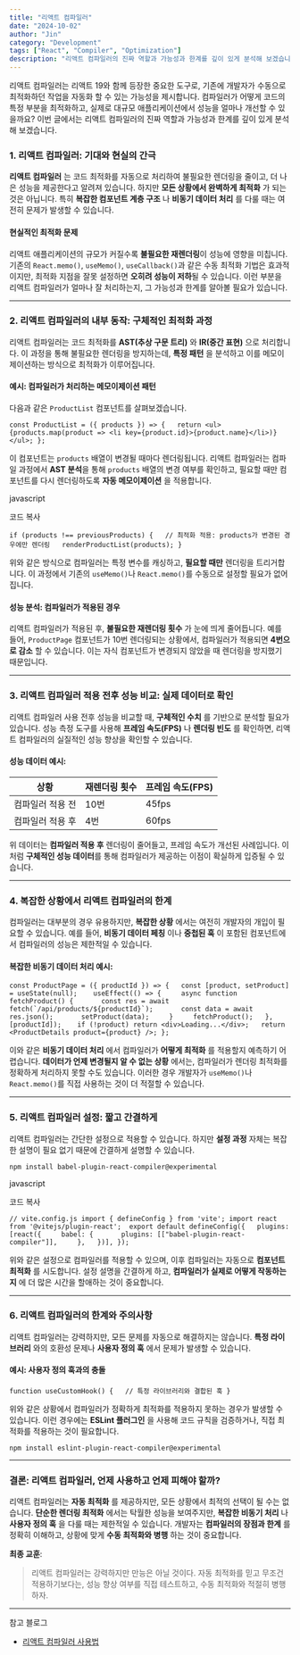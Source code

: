 ```yaml
---
title: "리액트 컴파일러"
date: "2024-10-02"
author: "Jin"
category: "Development"
tags: ["React", "Compiler", "Optimization"]
description: "리액트 컴파일러의 진짜 역할과 가능성과 한계를 깊이 있게 분석해 보겠습니다."
---
```


리액트 컴파일러는 리액트 19와 함께 등장한 중요한 도구로, 기존에 개발자가 수동으로 최적화하던 작업을 자동화 할 수 있는 가능성을 제시합니다. 컴파일러가 어떻게 코드의 특정 부분을 최적화하고, 실제로 대규모 애플리케이션에서 성능을 얼마나 개선할 수 있을까요? 이번 글에서는 리액트 컴파일러의 진짜 역할과 가능성과 한계를 깊이 있게 분석해 보겠습니다.


### 1. 리액트 컴파일러: 기대와 현실의 간극

**리액트 컴파일러** 는 코드 최적화를 자동으로 처리하여 불필요한 렌더링을 줄이고, 더 나은 성능을 제공한다고 알려져 있습니다. 하지만 **모든 상황에서 완벽하게 최적화** 가 되는 것은 아닙니다. 특히 **복잡한 컴포넌트 계층 구조** 나 **비동기 데이터 처리** 를 다룰 때는 여전히 문제가 발생할 수 있습니다.

#### 현실적인 최적화 문제

리액트 애플리케이션의 규모가 커질수록 **불필요한 재렌더링**이 성능에 영향을 미칩니다. 기존의 `React.memo()`, `useMemo()`, `useCallback()`과 같은 수동 최적화 기법은 효과적이지만, 최적화 지점을 잘못 설정하면 **오히려 성능이 저하**될 수 있습니다. 이런 부분을 리액트 컴파일러가 얼마나 잘 처리하는지, 그 가능성과 한계를 알아볼 필요가 있습니다.

---

### 2. 리액트 컴파일러의 내부 동작: 구체적인 최적화 과정

리액트 컴파일러는 코드 최적화를 **AST(추상 구문 트리)** 와 **IR(중간 표현)** 으로 처리합니다. 이 과정을 통해 불필요한 렌더링을 방지하는데, **특정 패턴** 을 분석하고 이를 메모이제이션하는 방식으로 최적화가 이루어집니다.

#### 예시: 컴파일러가 처리하는 메모이제이션 패턴

다음과 같은 `ProductList` 컴포넌트를 살펴보겠습니다.


`const ProductList = ({ products }) => {   return <ul>{products.map(product => <li key={product.id}>{product.name}</li>)}</ul>; };`

이 컴포넌트는 `products` 배열이 변경될 때마다 렌더링됩니다. 리액트 컴파일러는 컴파일 과정에서 **AST 분석**을 통해 `products` 배열의 변경 여부를 확인하고, 필요할 때만 컴포넌트를 다시 렌더링하도록 **자동 메모이제이션** 을 적용합니다.

javascript

코드 복사

`if (products !== previousProducts) {   // 최적화 적용: products가 변경된 경우에만 렌더링   renderProductList(products); }`

위와 같은 방식으로 컴파일러는 특정 변수를 캐싱하고, **필요할 때만** 렌더링을 트리거합니다. 이 과정에서 기존의 `useMemo()`나 `React.memo()`를 수동으로 설정할 필요가 없어집니다.

#### 성능 분석: 컴파일러가 적용된 경우

리액트 컴파일러가 적용된 후, **불필요한 재렌더링 횟수** 가 눈에 띄게 줄어듭니다. 예를 들어, `ProductPage` 컴포넌트가 10번 렌더링되는 상황에서, 컴파일러가 적용되면 **4번으로 감소** 할 수 있습니다. 이는 자식 컴포넌트가 변경되지 않았을 때 렌더링을 방지했기 때문입니다.

---

### 3. 리액트 컴파일러 적용 전후 성능 비교: 실제 데이터로 확인

리액트 컴파일러 사용 전후 성능을 비교할 때, **구체적인 수치** 를 기반으로 분석할 필요가 있습니다. 성능 측정 도구를 사용해 **프레임 속도(FPS)** 나 **렌더링 빈도** 를 확인하면, 리액트 컴파일러의 실질적인 성능 향상을 확인할 수 있습니다.

#### 성능 데이터 예시:

|**상황**|**재렌더링 횟수**|**프레임 속도(FPS)**|
|---|---|---|
|컴파일러 적용 전|10번|45fps|
|컴파일러 적용 후|4번|60fps|

위 데이터는 **컴파일러 적용 후** 렌더링이 줄어들고, 프레임 속도가 개선된 사례입니다. 이처럼 **구체적인 성능 데이터**를 통해 컴파일러가 제공하는 이점이 확실하게 입증될 수 있습니다.

---

### 4. 복잡한 상황에서 리액트 컴파일러의 한계

컴파일러는 대부분의 경우 유용하지만, **복잡한 상황** 에서는 여전히 개발자의 개입이 필요할 수 있습니다. 예를 들어, **비동기 데이터 페칭** 이나 **중첩된 훅** 이 포함된 컴포넌트에서 컴파일러의 성능은 제한적일 수 있습니다.

#### 복잡한 비동기 데이터 처리 예시:

```const ProductPage = ({ productId }) => {   const [product, setProduct] = useState(null);    useEffect(() => {     async function fetchProduct() {       const res = await fetch(`/api/products/${productId}`);       const data = await res.json();       setProduct(data);     }     fetchProduct();   }, [productId]);    if (!product) return <div>Loading...</div>;   return <ProductDetails product={product} />; };```

이와 같은 **비동기 데이터 처리** 에서 컴파일러가 **어떻게 최적화** 를 적용할지 예측하기 어렵습니다. **데이터가 언제 변경될지 알 수 없는 상황** 에서는, 컴파일러가 렌더링 최적화를 정확하게 처리하지 못할 수도 있습니다. 이러한 경우 개발자가 `useMemo()`나 `React.memo()`를 직접 사용하는 것이 더 적절할 수 있습니다.

---

### 5. 리액트 컴파일러 설정: 짧고 간결하게

리액트 컴파일러는 간단한 설정으로 적용할 수 있습니다. 하지만 **설정 과정** 자체는 복잡한 설명이 필요 없기 때문에 간결하게 설명할 수 있습니다.


```npm install babel-plugin-react-compiler@experimental```

javascript

코드 복사

```// vite.config.js import { defineConfig } from 'vite'; import react from '@vitejs/plugin-react';  export default defineConfig({   plugins: [react({     babel: {       plugins: [["babel-plugin-react-compiler"]],     },   })], });```

위와 같은 설정으로 컴파일러를 적용할 수 있으며, 이후 컴파일러는 자동으로 **컴포넌트 최적화** 를 시도합니다. 설정 설명을 간결하게 하고, **컴파일러가 실제로 어떻게 작동하는지** 에 더 많은 시간을 할애하는 것이 중요합니다.

---

### 6. 리액트 컴파일러의 한계와 주의사항

리액트 컴파일러는 강력하지만, 모든 문제를 자동으로 해결하지는 않습니다. **특정 라이브러리** 와의 호환성 문제나 **사용자 정의 훅** 에서 문제가 발생할 수 있습니다.

#### 예시: 사용자 정의 훅과의 충돌


`function useCustomHook() {   // 특정 라이브러리와 결합된 훅 }`

위와 같은 상황에서 컴파일러가 정확하게 최적화를 적용하지 못하는 경우가 발생할 수 있습니다. 이런 경우에는 **ESLint 플러그인** 을 사용해 코드 규칙을 검증하거나, 직접 최적화를 적용하는 것이 필요합니다.



`npm install eslint-plugin-react-compiler@experimental`

---

### 결론: 리액트 컴파일러, 언제 사용하고 언제 피해야 할까?

리액트 컴파일러는 **자동 최적화** 를 제공하지만, 모든 상황에서 최적의 선택이 될 수는 없습니다. **단순한 렌더링 최적화** 에서는 탁월한 성능을 보여주지만, **복잡한 비동기 처리** 나 **사용자 정의 훅** 을 다룰 때는 제한적일 수 있습니다. 개발자는 **컴파일러의 장점과 한계** 를 정확히 이해하고, 상황에 맞게 **수동 최적화와 병행** 하는 것이 중요합니다.

**최종 교훈**:

> 리액트 컴파일러는 강력하지만 만능은 아닐 것이다. 자동 최적화를 믿고 무조건 적용하기보다는, 성능 향상 여부를 직접 테스트하고, 수동 최적화와 적절히 병행하자.

---
참고 블로그
- [리액트 컴파일러 사용법](https://junghan92.medium.com/%EB%B2%88%EC%97%AD-%EB%A6%AC%EC%95%A1%ED%8A%B8-%EC%BB%B4%ED%8C%8C%EC%9D%BC%EB%9F%AC-%EC%82%AC%EC%9A%A9%EB%B2%95-%EC%99%84%EB%B2%BD-%EA%B0%80%EC%9D%B4%EB%93%9C-a6a0e96edc97)
